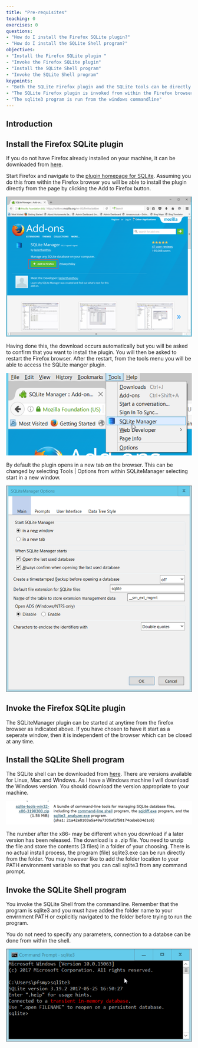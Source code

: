 ```yaml
---
title: "Pre-requisites"
teaching: 0
exercises: 0
questions:
- "How do I install the Firefox SQLite plugin?"
- "How do I install the SQLite Shell program?"
objectives:
- "Install the Firefox SQLite plugin "
- "Invoke the Firefox SQLite plugin"
- "Install the SQLite Shell program"
- "Invoke the SQLite Shell program"
keypoints:
- "Both the SQLite Firefox plugin and the SQLite tools can be directly downloaded from the Internet"
- "The SQLite Firefox plugin is invoked from within the Firefox browser"
- "The sqlite3 program is run from the windows commandline"
---
```


## Introduction

## Install the Firefox SQLite plugin 

If you do not have Firefox already installed on your machine, it can be downloaded from [here](https://www.mozilla.org/en-GB/firefox/new/).

Start Firefox and navigate to the [plugin homepage for SQLite](https://addons.mozilla.org/en-US/firefox/addon/sqlite-manager/). Assuming you do this from within the Firefox browser you will be able to install the plugin directly from the page by clicking the Add to Firefox button.

![Firefox SQLite plugin](../fig/01-SQLite_plugin_install_page.png)

Having done this, the download occurs automatically but you will be asked to confirm that you want to install the plugin. You will then be asked to restart the Firefox browser. After the restart, from the tools menu you will be able to access the SQLite manger plugin.

![Launch SQLite plugin](../fig/01-SQLite_starting_plugin.png)

By default the plugin opens in a new tab on the browser. This can be changed by selecting Tools | Options from within SQLiteManager selecting start in a new window. 

![Launch SQLite plugin](../fig/01-change_start_up.png)


## Invoke the Firefox SQLite plugin

The SQLiteManager plugin can be started at anytime from the firefox browser as indicated above. If you have chosen to have it start as a seperate window, then it is independent of the browser which can be closed at any time.

## Install the SQLite Shell program

The SQLite shell can be downloaded from [here](https://sqlite.org/download.html). There are versions available for Linux, Mac and Windows. As I have a Windows machine I will download the Windows version. You should download the version appropriate to your machine.

![SQLite tools](../fig/SQL_01_sqlite_tools_download.png)

The number after the x86- may be different when you download if a later version has been released.
The download is a .zip file. You need to unzip the file and store the contents (3 files) in a folder of your choosing. There is no actual install process, the program (file) sqlite3.exe can be run directly from the folder.
You may however like to add the folder location to your PATH environment variable so that you can call sqlite3 from any command prompt.


## Invoke the SQLite Shell program

You invoke the SQLite Shell from the commandline. Remember that the program is sqlite3 and you must have added the folder name to your envirnment PATH or explicitly navigated to the folder before trying to run the program.

You do not need to specify any parameters, connection to a databse can be done from within the shell.

![Launch SQLite shell](../fig/SQL_01_invoke_shell.png)
